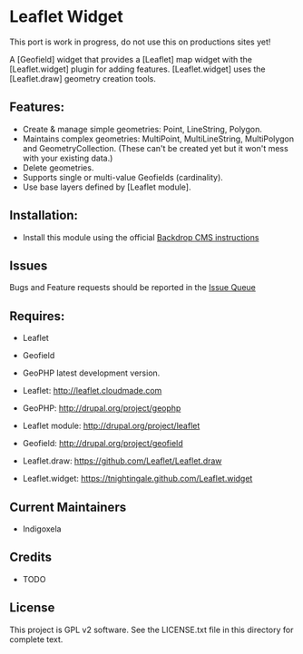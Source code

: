 # Leaflet Widget

This port is work in progress, do not use this on productions sites yet!

A [Geofield] widget that provides a [Leaflet] map widget with the
[Leaflet.widget] plugin for adding features. [Leaflet.widget] uses the
[Leaflet.draw] geometry creation tools.

## Features:

- Create & manage simple geometries: Point, LineString, Polygon.
- Maintains complex geometries: MultiPoint, MultiLineString, MultiPolygon and
  GeometryCollection. (These can't be created yet but it won't mess with your
  existing data.)
- Delete geometries.
- Supports single or multi-value Geofields (cardinality).
- Use base layers defined by [Leaflet module].

## Installation:

- Install this module using the official 
  [Backdrop CMS instructions](https://backdropcms.org/guide/modules)


## Issues

Bugs and Feature requests should be reported in the 
[Issue Queue](https://github.com/backdrop-contrib/leaflet_widget/issues)


## Requires:

- Leaflet
- Geofield
- GeoPHP latest development version.

- Leaflet: http://leaflet.cloudmade.com
- GeoPHP: http://drupal.org/project/geophp
- Leaflet module: http://drupal.org/project/leaflet
- Geofield: http://drupal.org/project/geofield
- Leaflet.draw: https://github.com/Leaflet/Leaflet.draw
- Leaflet.widget: https://tnightingale.github.com/Leaflet.widget

## Current Maintainers

- Indigoxela

## Credits

- TODO

## License

This project is GPL v2 software. See the LICENSE.txt file in this directory for complete text.
